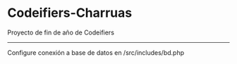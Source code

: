 # Codeifiers-Charruas

Proyecto de fin de año de Codeifiers

---

Configure conexión a base de datos en /src/includes/bd.php
